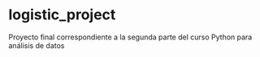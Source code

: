 # logistic_project
Proyecto final correspondiente a la segunda parte del curso Python para análisis de datos
